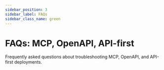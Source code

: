 ```yaml
---
sidebar_position: 3
sidebar_label: FAQs
sidebar_class_name: green
---
```


# FAQs: MCP, OpenAPI, API-first

Frequently asked questions about troubleshooting MCP, OpenAPI, and API-first deployments.
